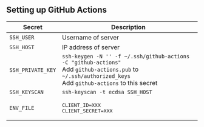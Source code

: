 
## Setting up GitHub Actions

Secret | Description
---    | ---
`SSH_USER` | Username of server
`SSH_HOST`| IP address of server
`SSH_PRIVATE_KEY`| `ssh-keygen -N '' -f ~/.ssh/github-actions -C "github-actions"` <br> Add `github-actions.pub` to `~/.ssh/authorized_keys` <br> Add `github-actions` to this secret
`SSH_KEYSCAN`| `ssh-keyscan -t ecdsa SSH_HOST`
`ENV_FILE` | <pre>CLIENT_ID=XXX<br>CLIENT_SECRET=XXX</pre>
